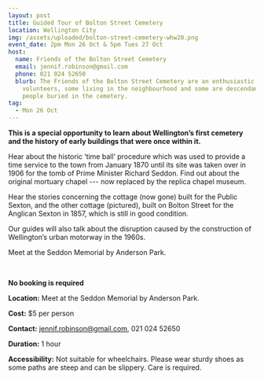 ```yaml
---
layout: post
title: Guided Tour of Bolton Street Cemetery
location: Wellington City
img: /assets/uploaded/bolton-street-cemetery-whw20.png
event_date: 2pm Mon 26 Oct & 5pm Tues 27 Oct
host:
  name: Friends of the Bolton Street Cemetery
  email: jennif.robinson@gmail.com
  phone: 021 024 52650
  blurb: The Friends of the Bolton Street Cemetery are an enthusiastic group of
    volunteers, some living in the neighbourhood and some are descendants of
    people buried in the cemetery.
tag:
  - Mon 26 Oct
---
```

**This is a special opportunity to learn about Wellington’s first cemetery and the history of early buildings that were once within it.** 

Hear about the historic ‘time ball’ procedure which was used to provide a time service to the town from January 1870 until its site was taken over in 1906 for the tomb of Prime Minister Richard Seddon. Find out about the original mortuary chapel --- now replaced by the replica chapel museum. 

Hear the stories concerning the cottage (now gone) built for the Public Sexton, and the other cottage (pictured), built on Bolton Street for the Anglican Sexton in 1857, which is still in good condition.

Our guides will also talk about the disruption caused by the construction of Wellington’s urban motorway in the 1960s.

Meet at the Seddon Memorial by Anderson Park.

<br>

**No booking is required**

**Location:** Meet at the Seddon Memorial by Anderson Park.

**Cost:** $5 per person

**Contact:** jennif.robinson@gmail.com, 021 024 52650

**Duration:** 1 hour

**Accessibility:** Not suitable for wheelchairs. Please wear sturdy shoes as some paths are steep and can be slippery. Care is required.